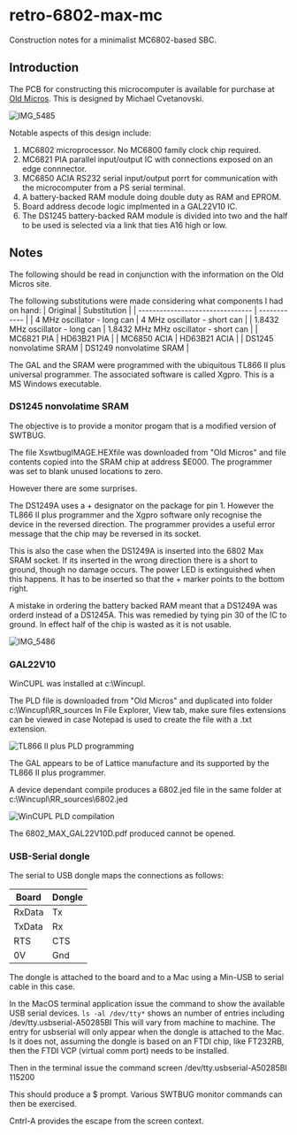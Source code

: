 # retro-6802-max-mc
Construction notes for a minimalist MC6802-based SBC.

## Introduction

The PCB for constructing this microcomputer is available for purchase at [Old Micros](https://sites.google.com/site/gogleoops/6802-max-board).
This is designed by Michael Cvetanovski.

![IMG_5485](https://user-images.githubusercontent.com/1712402/196101033-4df38f91-0e36-4e1a-b37c-d459b5a77973.jpg)


Notable aspects of this design include:
1. MC6802 microprocessor. No MC6800 family clock chip required.
1. MC6821 PIA parallel input/output IC with connections exposed on an edge connnector.
1. MC6850 ACIA RS232 serial input/output porrt for communication with the microcomputer from a PS serial terminal.
1. A battery-backed RAM module doing double duty as RAM and EPROM.
1. Board address decode logic implmented in a GAL22V10 IC.
1. The DS1245 battery-backed RAM module is divided into two and the half to be used is selected via a link that ties A16 high or low.

## Notes

The following should be read in conjunction with the information on the Old Micros site.

The following substitutions were made considering what components I had on hand:
| Original                         | Substitution |
| -------------------------------- | ------------ |
| 4 MHz oscillator - long can      | 4 MHz oscillator - short can |
| 1.8432 MHz oscillator - long can | 1.8432 MHz MHz oscillator - short can |
| MC6821 PIA                       | HD63B21 PIA |
| MC6850 ACIA                      | HD63B21 ACIA |
| DS1245 nonvolatime SRAM          | DS1249 nonvolatime SRAM |

The GAL and the SRAM were programmed with the ubiquitous TL866 II plus universal programmer.
The associated software is called Xgpro. This is a MS Windows executable.

### DS1245 nonvolatime SRAM 

The objective is to provide a monitor progam that is a modified version of SWTBUG.

The file XswtbugIMAGE.HEXfile was downloaded from "Old Micros" and file contents copied into the SRAM chip at address $E000.
The programmer was set to blank unused locations to zero.

However there are some surprises.

The DS1249A uses a + designator on the package for pin 1.
However the TL866 II plus programmer and the Xgpro software only recognise the device in the reversed direction.
The programmer provides a useful error message that the chip may be reversed in its socket.

This is also the case when the DS1249A is inserted into the 6802 Max SRAM socket. 
If its inserted in the wrong direction there is a short to ground, though no damage occurs.
The power LED is extinguished when this happens.
It has to be inserted so that the + marker points to the bottom right.

A mistake in ordering the battery backed RAM meant that a DS1249A was orderd instead of a DS1245A.
This was remedied by tying pin 30 of the IC to ground. In effect half of the chip is wasted as it is not usable.

![IMG_5486](https://user-images.githubusercontent.com/1712402/196101335-44737505-e319-4501-b5ed-7e1dd87766d7.jpg)


### GAL22V10

WinCUPL was installed at c:\Wincupl.

The PLD file is downloaded from "Old Micros" and duplicated into folder c:\Wincupl\RR_sources
In File Explorer, View tab, make sure files extensions can be viewed in case Notepad is used to create the file with a .txt extension.

![TL866 II plus PLD programming](https://user-images.githubusercontent.com/1712402/196102502-8274a380-9ba8-4154-a849-7d3f1368a8ff.png)

The GAL appears to be of Lattice manufacture and its supported by the TL866 II plus programmer.

A device dependant compile produces a 6802.jed file in the same folder at c:\Wincupl\RR_sources\6802.jed

![WinCUPL PLD compilation](https://user-images.githubusercontent.com/1712402/196102914-8d7dd8b9-44ad-485d-b09b-6573d1068a86.png)

The 6802_MAX_GAL22V10D.pdf produced cannot be opened.

### USB-Serial dongle

The serial to USB dongle maps the connections as follows:

| Board  | Dongle |
| ------ | ------ |
| RxData | Tx |
| TxData | Rx |
| RTS    | CTS |
| 0V     | Gnd |

The dongle is attached to the board and to a Mac using a Min-USB to serial cable in this case.

In the MacOS terminal application issue the command to show the available USB serial devices.
`
ls -al /dev/tty*
`
shows an number of entries including /dev/tty.usbserial-A50285BI
This will vary from machine to machine.
The entry for usbserial will only appear when the dongle is attached to the Mac.
Is it does not, assuming the dongle is based on an FTDI chip, like FT232RB, then the FTDI VCP (virtual comm port)
needs to be installed.

Then in the terminal issue the command 
screen /dev/tty.usbserial-A50285BI 115200

This should produce a $ prompt. 
Various SWTBUG monitor commands can then be exercised.

Cntrl-A provides the escape from the screen context.



